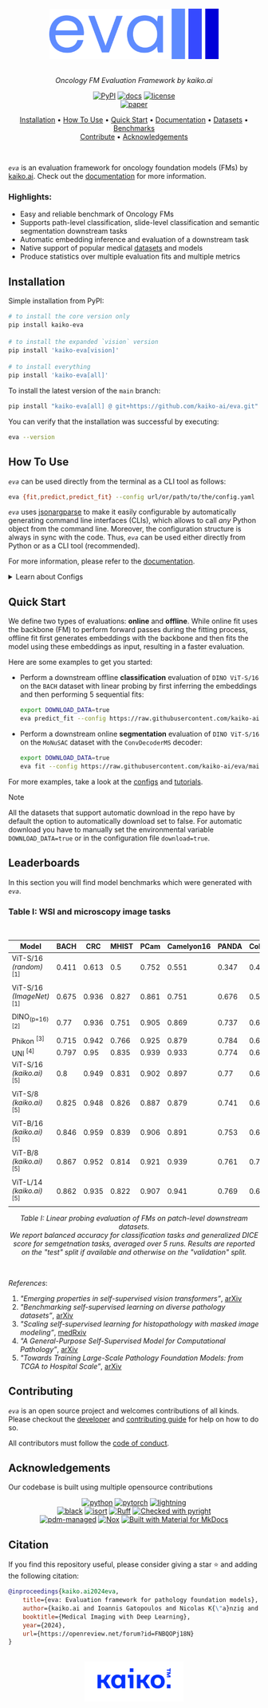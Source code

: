 <div align="center">

<br />

<img src="https://github.com/kaiko-ai/eva/blob/main/docs/images/eva-logo.png?raw=true" width="340">

<br />
<br />

_Oncology FM Evaluation Framework by kaiko.ai_

[![PyPI](https://img.shields.io/pypi/v/kaiko-eva.svg?logo=python)](https://pypi.python.org/pypi/kaiko-eva)
[![docs](https://img.shields.io/badge/📚_docs-latest-green)](https://kaiko-ai.github.io/eva/latest)
[![license](https://img.shields.io/badge/⚖️_License-Apache%202.0-blue.svg?labelColor=gray)](https://github.com/kaiko-ai/eva#license)<br>
[![paper](http://img.shields.io/badge/OpenReview-MIDL_2024-B31B1B.svg)](https://openreview.net/forum?id=FNBQOPj18N&noteId=FNBQOPj18N)

<p align="center">
  <a href="https://github.com/kaiko-ai/eva#installation">Installation</a> •
  <a href="https://github.com/kaiko-ai/eva#how-to-use">How To Use</a> •
  <a href="https://github.com/kaiko-ai/eva#quick-start">Quick Start</a> •
  <a href="https://kaiko-ai.github.io/eva/">Documentation</a> •
  <a href="https://kaiko-ai.github.io/eva/dev/datasets/">Datasets</a> •
  <a href="https://github.com/kaiko-ai/eva#benchmarks">Benchmarks</a> <br>
  <a href="https://github.com/kaiko-ai/eva#contributing">Contribute</a> •
  <a href="https://github.com/kaiko-ai/eva#acknowledgements">Acknowledgements</a>
</p>

</div>

<br />

_`eva`_ is an evaluation framework for oncology foundation models (FMs) by [kaiko.ai](https://kaiko.ai/).
Check out the [documentation](https://kaiko-ai.github.io/eva/) for more information.

### Highlights:
- Easy and reliable benchmark of Oncology FMs
- Supports path-level classification, slide-level classification and semantic segmentation downstream tasks
- Automatic embedding inference and evaluation of a downstream task
- Native support of popular medical [datasets](https://kaiko-ai.github.io/eva/dev/datasets/) and models
- Produce statistics over multiple evaluation fits and multiple metrics

## Installation

Simple installation from PyPI:
```sh
# to install the core version only
pip install kaiko-eva

# to install the expanded `vision` version
pip install 'kaiko-eva[vision]'

# to install everything
pip install 'kaiko-eva[all]'
```

To install the latest version of the `main` branch:
```sh
pip install "kaiko-eva[all] @ git+https://github.com/kaiko-ai/eva.git"
```

You can verify that the installation was successful by executing:
```sh
eva --version
```

## How To Use

_`eva`_ can be used directly from the terminal as a CLI tool as follows:
```sh
eva {fit,predict,predict_fit} --config url/or/path/to/the/config.yaml 
```

_`eva`_ uses [jsonargparse](https://jsonargparse.readthedocs.io/en/v4.31.0/) to
make it easily configurable by automatically generating command line interfaces (CLIs),
which allows to call *any* Python object from the command line. Moreover, the configuration structure is always in sync with the code. Thus, _`eva`_ can be used either directly from Python or as a CLI tool (recommended).

For more information, please refer to the [documentation](https://kaiko-ai.github.io/eva/dev/user-guide/tutorials/offline_vs_online/).

<details>
  <summary>Learn about Configs</summary>

The following interfaces are identical:
<table>
<tr>
<th>Python interface</th>
<th>Configuration file</th>
</tr>
<tr>
<td>
<sub>

```Python
# main.py
# execute with: `python main.py`

from torch import nn

from eva import core
from eva.vision import datasets, transforms

# initialize trainer
trainer = core.Trainer(max_steps=100)

# initialize model
model = core.HeadModule(
  backbone=nn.Flatten(),
  head=nn.Linear(150528, 4),
  criterion=nn.CrossEntropyLoss(),
)

# initialize data
data = core.DataModule(
  datasets=core.DatasetsSchema(
    train=datasets.BACH(
      root="data/bach",
      split="train",
      download=True,
      transforms=transforms.ResizeAndCrop(),
    ),
  ),
  dataloaders=core.DataloadersSchema(
    train=core.DataLoader(batch_size=32),
  ),
)

# perform fit
pipeline = core.Interface()
pipeline.fit(trainer, model=model, data=data)
```
</sub>
<td>
<sub>

```yaml
# main.yaml
# execute with: `eva fit --config main.yaml`

---
trainer:
  class_path: eva.Trainer
  init_args:
    max_steps: 100
model:
  class_path: eva.HeadModule
  init_args:
    backbone: torch.nn.Flatten
    head:
      class_path: torch.nn.Linear
      init_args:
        in_features: 150528
        out_features: 4
    criterion: torch.nn.CrossEntropyLoss
data:
  class_path: eva.DataModule
  init_args:
    datasets:
      train:
        class_path: eva.vision.datasets.BACH
        init_args:
          root: ./data/bach
          split: train
          download: true
          transforms: eva.vision.transforms.ResizeAndCrop
    dataloaders:
      train:
        batch_size: 32
```
</sub>
</td>
</tr>
</table>

The `.yaml` file defines the functionality of _`eva`_
by parsing and translating its content to Python objects directly.
Native supported configs can be found at the
[configs](https://github.com/kaiko-ai/eva/tree/main/configs) directory
of the repo, which can be both locally stored or remote.

</details>

## Quick Start

We define two types of evaluations: **online** and **offline**.
While online fit uses the backbone (FM) to perform forward passes
during the fitting process, offline fit first generates embeddings
with the backbone and then fits the model using these embeddings as
input, resulting in a faster evaluation.

Here are some examples to get you started:

- Perform a downstream offline **classification** evaluation of `DINO ViT-S/16`
on the `BACH` dataset with linear probing by first inferring the embeddings
and then performing 5 sequential fits:
  ```sh
  export DOWNLOAD_DATA=true
  eva predict_fit --config https://raw.githubusercontent.com/kaiko-ai/eva/main/configs/vision/dino_vit/offline/bach.yaml
  ```

- Perform a downstream online **segmentation** evaluation of `DINO ViT-S/16` on the
`MoNuSAC` dataset with the `ConvDecoderMS` decoder:
  ```sh
  export DOWNLOAD_DATA=true
  eva fit --config https://raw.githubusercontent.com/kaiko-ai/eva/main/configs/vision/dino_vit/online/monusac.yaml
  ```

For more examples, take a look at the [configs](https://github.com/kaiko-ai/eva/tree/main/configs)
and [tutorials](https://kaiko-ai.github.io/eva/dev/user-guide/advanced/replicate_evaluations/).

> [!NOTE]
> All the datasets that support automatic download in the repo have by default the option to automatically download set to false.
> For automatic download you have to manually set the environmental variable `DOWNLOAD_DATA=true` or in the configuration file `download=true`.

## Leaderboards

In this section you will find model benchmarks which were generated with _`eva`_.

### Table I: WSI and microscopy image tasks

<br />

<div align="center">

| Model   | BACH  | CRC   | MHIST | PCam   | Camelyon16 | PANDA | CoNSeP | MoNuSAC |
|---------|-------|-------|-------|--------|------------|-------|------------|-------|
| ViT-S/16 _(random)_	<sup>[1]</sup> | 0.411|0.613|0.5|0.752|0.551|0.347|0.489|0.394|
| ViT-S/16 _(ImageNet)_ <sup>[1]</sup> | 0.675|0.936|0.827|0.861|0.751|0.676|0.54|0.512|
| DINO<sub>(p=16)</sub> <sup>[2]</sup> | 0.77|0.936|0.751|0.905|0.869|0.737|0.625|0.549|
| Phikon <sup>[3]</sup>                | 0.715|0.942|0.766|0.925|0.879|0.784|0.68|0.554|
| UNI <sup>[4]</sup>                   | 0.797|0.95|0.835|0.939|0.933|0.774|0.67|0.575|
| ViT-S/16 _(kaiko.ai)_ <sup>[5]</sup> | 0.8|0.949|0.831|0.902|0.897|0.77|0.622|0.573|
| ViT-S/8 _(kaiko.ai)_ <sup>[5]</sup>  | 0.825|0.948|0.826|0.887|0.879|0.741|0.677|0.617|
| ViT-B/16 _(kaiko.ai)_	<sup>[5]</sup> | 0.846|0.959|0.839|0.906|0.891|0.753|0.647|0.572|
| ViT-B/8 _(kaiko.ai)_ <sup>[5]</sup>  | 0.867|0.952|0.814|0.921|0.939|0.761|0.706|0.661|
| ViT-L/14 _(kaiko.ai)_ <sup>[5]</sup> | 0.862|0.935|0.822|0.907|0.941|0.769|0.686|0.599|

_Table I: Linear probing evaluation of FMs on patch-level downstream datasets.<br> We report balanced accuracy
 for classification tasks and generalized DICE score for semgetnation tasks, averaged over 5 runs. Results are 
 reported on the "test" split if available and otherwise on the "validation" split._

</div>

<br />

_References_:
1. _"Emerging properties in self-supervised vision transformers”_, [arXiv](https://arxiv.org/abs/2104.14294)
2. _"Benchmarking self-supervised learning on diverse pathology datasets”_, [arXiv](https://arxiv.org/abs/2212.04690)
3. _"Scaling self-supervised learning for histopathology with masked image modeling”_, [medRxiv](https://www.medrxiv.org/content/10.1101/2023.07.21.23292757v1)
4. _"A General-Purpose Self-Supervised Model for Computational Pathology”_, [arXiv](https://arxiv.org/abs/2308.15474)
5. _"Towards Training Large-Scale Pathology Foundation Models: from TCGA to Hospital Scale”_, [arXiv](https://arxiv.org/pdf/2404.15217)

## Contributing

_`eva`_ is an open source project and welcomes contributions of all kinds. Please checkout the [developer](./docs/DEVELOPER_GUIDE.md)
and [contributing guide](./docs/CONTRIBUTING.md) for help on how to do so.

All contributors must follow the [code of conduct](./docs/CODE_OF_CONDUCT.md).


## Acknowledgements

Our codebase is built using multiple opensource contributions

<div align="center">

[![python](https://img.shields.io/badge/-Python-blue?logo=python&logoColor=white)](https://github.com/pre-commit/pre-commit)
[![pytorch](https://img.shields.io/badge/PyTorch-ee4c2c?logo=pytorch&logoColor=white)](https://pytorch.org/get-started/locally/)
[![lightning](https://img.shields.io/badge/-⚡️_Lightning-792ee5?logo=pytorchlightning&logoColor=white)](https://pytorchlightning.ai/)<br>
[![black](https://img.shields.io/badge/Code%20Style-Black-black.svg?labelColor=gray)](https://black.readthedocs.io/en/stable/)
[![isort](https://img.shields.io/badge/%20imports-isort-%231674b1?style=flat&labelColor=ef8336)](https://pycqa.github.io/isort/)
[![Ruff](https://img.shields.io/endpoint?url=https://raw.githubusercontent.com/astral-sh/ruff/main/assets/badge/v2.json)](https://github.com/astral-sh/ruff)
[![Checked with pyright](https://microsoft.github.io/pyright/img/pyright_badge.svg)](https://microsoft.github.io/pyright/)<br>
[![pdm-managed](https://img.shields.io/badge/pdm-managed-blueviolet)](https://pdm-project.org)
[![Nox](https://img.shields.io/badge/%F0%9F%A6%8A-Nox-D85E00.svg)](https://github.com/wntrblm/nox)
[![Built with Material for MkDocs](https://img.shields.io/badge/Material_for_MkDocs-526CFE?logo=MaterialForMkDocs&logoColor=white)](https://squidfunk.github.io/mkdocs-material/)

</div>


## Citation

If you find this repository useful, please consider giving a star ⭐ and adding the following citation:

```bibtex
@inproceedings{kaiko.ai2024eva,
    title={eva: Evaluation framework for pathology foundation models},
    author={kaiko.ai and Ioannis Gatopoulos and Nicolas K{\"a}nzig and Roman Moser and Sebastian Ot{\'a}lora},
    booktitle={Medical Imaging with Deep Learning},
    year={2024},
    url={https://openreview.net/forum?id=FNBQOPj18N}
}
```

<br />

<div align="center">
  <img src="https://github.com/kaiko-ai/eva/blob/main/docs/images/kaiko-logo.png?raw=true" width="200">
</div>
